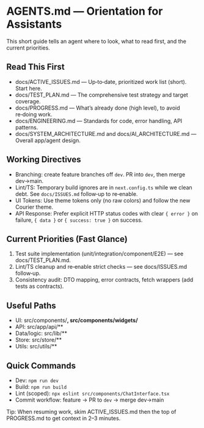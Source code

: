 # AGENTS.md — Orientation for Assistants

This short guide tells an agent where to look, what to read first, and the current priorities.

## Read This First
- docs/ACTIVE_ISSUES.md — Up‑to‑date, prioritized work list (short). Start here.
- docs/TEST_PLAN.md — The comprehensive test strategy and target coverage.
- docs/PROGRESS.md — What’s already done (high level), to avoid re‑doing work.
- docs/ENGINEERING.md — Standards for code, error handling, API patterns.
- docs/SYSTEM_ARCHITECTURE.md and docs/AI_ARCHITECTURE.md — Overall app/agent design.

## Working Directives
- Branching: create feature branches off `dev`. PR into `dev`, then merge dev→main.
- Lint/TS: Temporary build ignores are in `next.config.ts` while we clean debt. See `docs/ISSUES.md` follow‑up to re‑enable.
- UI Tokens: Use theme tokens only (no raw colors) and follow the new Courier theme.
- API Response: Prefer explicit HTTP status codes with clear `{ error }` on failure, `{ data }` or `{ success: true }` on success.

## Current Priorities (Fast Glance)
1. Test suite implementation (unit/integration/component/E2E) — see docs/TEST_PLAN.md.
2. Lint/TS cleanup and re‑enable strict checks — see docs/ISSUES.md follow‑up.
3. Consistency audit: DTO mapping, error contracts, fetch wrappers (add tests as contracts).

## Useful Paths
- UI: src/components/**, src/components/widgets/**
- API: src/app/api/**
- Data/logic: src/lib/**
- Store: src/store/**
- Utils: src/utils/**

## Quick Commands
- Dev: `npm run dev`
- Build: `npm run build`
- Lint (scoped): `npx eslint src/components/ChatInterface.tsx`
- Commit workflow: feature → PR to `dev` → merge dev→main

Tip: When resuming work, skim ACTIVE_ISSUES.md then the top of PROGRESS.md to get context in 2–3 minutes.
